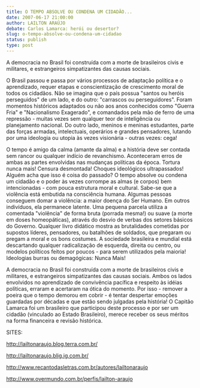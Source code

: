 ```yaml
---
title: O TEMPO ABSOLVE OU CONDENA UM CIDADÃO...
date: 2007-06-17 21:00:00
author: LAILTON ARAÚJO
debate: Carlos Lamarca: herói ou desertor?
slug: o-tempo-absolve-ou-condena-um-cidadao
status: publish 
type: post
---
```


A democracia no Brasil foi construída com a morte de brasileiros civis e militares, e estrangeiros simpatizantes das causas sociais.  

  

O Brasil passou e passa por vários processos de adaptação política e o aprendizado, requer etapas e conscientização de crescimento moral de todos os cidadãos. Não se imagina que o país possua "santos ou heróis perseguidos" de um lado, e do outro: "carrascos ou perseguidores". Foram momentos históricos adaptados ou não aos anos conhecidos como "Guerra Fria" e "Nacionalismo Exagerado", e comandados pela mão de ferro de uma repressão - muitas vezes sem qualquer teor de inteligência ou planejamento nacional. Do outro lado, meninos e meninas estudantes, parte das forças armadas, intelectuais, operários e grandes pensadores, lutando por uma ideologia ou utopia às vezes visionária - outras vezes: cega!  

  

O tempo é amigo da calma (amante da alma) e a história deve ser contada sem rancor ou qualquer indício de revanchismo. Aconteceram erros de ambas as partes envolvidas nas mudanças políticas da época. Tortura nunca mais! Censura desmontada! Choques ideológicos ultrapassados! Alguém acha que isso é coisa do passado? O tempo absolve ou condena um cidadão e o poder às vezes corrompe as almas (e corpos) bem intencionadas - com pouca estrutura moral e cultural. Sabe-se que a violência está embutida na consciência humana. Algumas pessoas conseguem domar a violência: a maior doença do Ser Humano. Em outros indivíduos, ela permanece latente. Uma pequena parcela utiliza a comentada "violência" de forma bruta (porrada mesma!) ou suave (a morte em doses homeopáticas), através do desvio de verbas dos setores básicos do Governo. Qualquer livro didático mostra as brutalidades cometidas por supostos líderes, pensadores, ou batalhões de soldados, que pregaram ou pregam a moral e os bons costumes. A sociedade brasileira e mundial está descartando qualquer radicalização de esquerda, direita ou centro, ou modelos políticos feitos por poucos - para serem utilizados pela maioria! Ideologias burras ou demagógicas: Nunca Mais!  

  

A democracia no Brasil foi construída com a morte de brasileiros civis e militares, e estrangeiros simpatizantes das causas sociais. Ambos os lados envolvidos no aprendizado de convivência pacífica e respeito às idéias políticas, erraram e acertaram na ótica do momento. Por isso - remover a poeira que o tempo demorou em cobrir - é tentar despertar emoções guardadas por décadas e que estão sendo julgadas pela história! O Capitão Lamarca foi um brasileiro que participou deste processo e por ser um cidadão (vinculado ao Estado Brasileiro), merece receber os seus méritos na forma financeira e revisão histórica.  

  

  

SITES:  

  

http://lailtonaraujo.blog.terra.com.br/  

http://lailtonaraujo.blig.ig.com.br/  

http://www.recantodasletras.com.br/autores/lailtonaraujo  

http://www.overmundo.com.br/perfis/lailton-araujo

